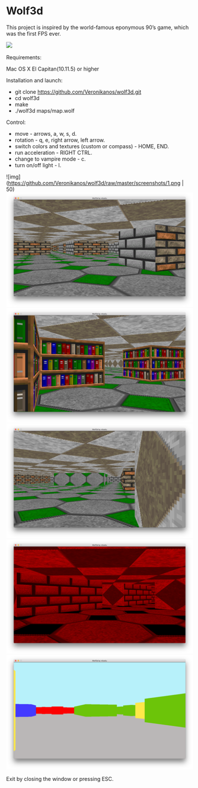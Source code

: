 # Wolf3d
This project is inspired by the world-famous eponymous 90’s game, which was the first FPS ever.

![](https://github.com/Veronikanos/Wolf3d/blob/master/screenshots/wolf3donline-video-cuttercom.gif )

Requirements:

Mac OS X El Capitan(10.11.5) or higher

Installation and launch:
 * git clone https://github.com/Veronikanos/wolf3d.git
 * cd wolf3d
 * make
 * ./wolf3d maps/map.wolf

Control:
  * move - arrows, a, w, s, d.
  * rotation - q, e, right arrow, left arrow.
  * switch colors and textures (custom or compass) - HOME, END.
  * run acceleration - RIGHT CTRL.
  * change to vampire mode - c.
  * turn on/off light - l.

![img](https://github.com/Veronikanos/wolf3d/raw/master/screenshots/1.png | 50)
![img](https://github.com/Veronikanos/wolf3d/raw/master/screenshots/2.png)
![img](https://github.com/Veronikanos/wolf3d/raw/master/screenshots/3.png)
![img](https://github.com/Veronikanos/wolf3d/raw/master/screenshots/4.png)
![img](https://github.com/Veronikanos/wolf3d/raw/master/screenshots/5.png)
![img](https://github.com/Veronikanos/wolf3d/raw/master/screenshots/6.png)

Exit by closing the window or pressing ESC.
